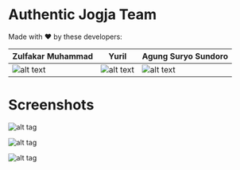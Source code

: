 # Authentic Jogja Team</br>
Made with :heart: by these developers:


|Zulfakar Muhammad|Yuril|Agung Suryo Sundoro|
|-----------------|-----|-------------------|
|![alt text][dev1]|![alt text][dev2]|![alt text][dev3]|

[dev1]: http://www.amikom.ac.id/public/fotomhs/2016/16_11_0500.jpg
[dev2]: http://www.amikom.ac.id/public/fotomhs/2016/16_11_0503.jpg
[dev3]: http://www.amikom.ac.id/public/fotomhs/2016/16_11_0493.jpg



# Screenshots
![alt tag](https://lh3.googleusercontent.com/U4Xd89K7cg29IgtUYPjJE-IWZ4X_q3ad5Wf9fq5TeVklwXr5aaPd1XHu6fG1sn9ccaV-Aqiprbl_yTJESPFh=w1368-h665-rw)

![alt tag](https://lh6.googleusercontent.com/eNbetaiAkxWiHHNNs8lCZvuAQp-21PDeWzbgq6szeLM3ONEGUU8fAp6lHRGKndohTZtOeGx8Hlhc9z_L9wJ0=w1368-h665-rw)

![alt tag](https://lh5.googleusercontent.com/ykkW4W8R2UYRQ46U2Cl_aFtQQXrcU36ZJsaQjK6ktBky-hKosbx1dkKef66RUWfU_lJQngKwUrboGOpM4Hpv=w1368-h665-rw)
